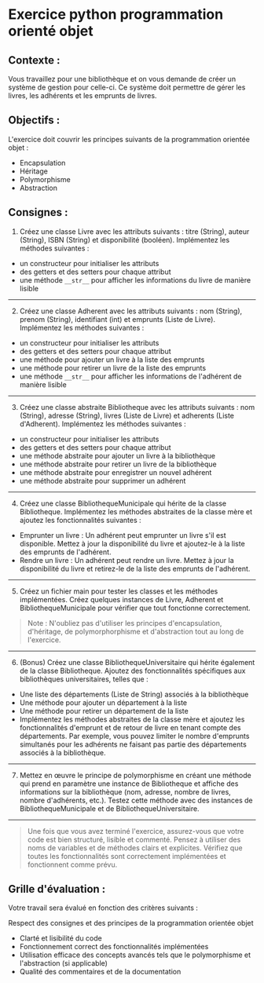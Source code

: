 # Exercice python programmation orienté objet

## Contexte :
Vous travaillez pour une bibliothèque et on vous demande de créer un système de gestion pour celle-ci. Ce système doit permettre de gérer les livres, les adhérents et les emprunts de livres.

## Objectifs :

L'exercice doit couvrir les principes suivants de la programmation orientée objet :

- Encapsulation
- Héritage
- Polymorphisme
- Abstraction

## Consignes : 

1. Créez une classe Livre avec les attributs suivants : titre (String), auteur (String), ISBN (String) et disponibilité (booléen). Implémentez les méthodes suivantes :

- un constructeur pour initialiser les attributs
- des getters et des setters pour chaque attribut
- une méthode `__str__` pour afficher les informations du livre de manière lisible

---

2. Créez une classe Adherent avec les attributs suivants : nom (String), prenom (String), identifiant (int) et emprunts (Liste de Livre). Implémentez les méthodes suivantes :

- un constructeur pour initialiser les attributs
- des getters et des setters pour chaque attribut
- une méthode pour ajouter un livre à la liste des emprunts
- une méthode pour retirer un livre de la liste des emprunts
- une méthode `__str__` pour afficher les informations de l'adhérent de manière lisible

--- 

3. Créez une classe abstraite Bibliotheque avec les attributs suivants : nom (String), adresse (String), livres (Liste de Livre) et adherents (Liste d'Adherent). Implémentez les méthodes suivantes :

- un constructeur pour initialiser les attributs
- des getters et des setters pour chaque attribut
- une méthode abstraite pour ajouter un livre à la bibliothèque
- une méthode abstraite pour retirer un livre de la bibliothèque
- une méthode abstraite pour enregistrer un nouvel adhérent
- une méthode abstraite pour supprimer un adhérent

---

4. Créez une classe BibliothequeMunicipale qui hérite de la classe Bibliotheque. Implémentez les méthodes abstraites de la classe mère et ajoutez les fonctionnalités suivantes :

- Emprunter un livre : Un adhérent peut emprunter un livre s'il est disponible. Mettez à jour la disponibilité du livre et ajoutez-le à la liste des emprunts de l'adhérent.
- Rendre un livre : Un adhérent peut rendre un livre. Mettez à jour la disponibilité du livre et retirez-le de la liste des emprunts de l'adhérent.

---

5. Créez un fichier main pour tester les classes et les méthodes implémentées. Créez quelques instances de Livre, Adherent et BibliothequeMunicipale pour vérifier que tout fonctionne correctement.

> Note : N'oubliez pas d'utiliser les principes d'encapsulation, d'héritage, de polymorphorphisme et d'abstraction tout au long de l'exercice.

--- 

6. (Bonus) Créez une classe BibliothequeUniversitaire qui hérite également de la classe Bibliotheque. Ajoutez des fonctionnalités spécifiques aux bibliothèques universitaires, telles que :

- Une liste des départements (Liste de String) associés à la bibliothèque
- Une méthode pour ajouter un département à la liste
- Une méthode pour retirer un département de la liste
- Implémentez les méthodes abstraites de la classe mère et ajoutez les fonctionnalités d'emprunt et de retour de livre en tenant compte des départements. Par exemple, vous pouvez limiter le nombre d'emprunts simultanés pour les adhérents ne faisant pas partie des départements associés à la bibliothèque.

--- 

7. Mettez en œuvre le principe de polymorphisme en créant une méthode qui prend en paramètre une instance de Bibliotheque et affiche des informations sur la bibliothèque (nom, adresse, nombre de livres, nombre d'adhérents, etc.). Testez cette méthode avec des instances de BibliothequeMunicipale et de BibliothequeUniversitaire.

--- 

> Une fois que vous avez terminé l'exercice, assurez-vous que votre code est bien structuré, lisible et commenté. Pensez à utiliser des noms de variables et de méthodes clairs et explicites. Vérifiez que toutes les fonctionnalités sont correctement implémentées et fonctionnent comme prévu.

## Grille d'évaluation :

Votre travail sera évalué en fonction des critères suivants :

Respect des consignes et des principes de la programmation orientée objet
- Clarté et lisibilité du code
- Fonctionnement correct des fonctionnalités implémentées
- Utilisation efficace des concepts avancés tels que le polymorphisme et l'abstraction (si applicable)
- Qualité des commentaires et de la documentation
